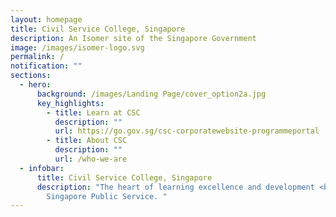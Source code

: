 ```yaml
---
layout: homepage
title: Civil Service College, Singapore
description: An Isomer site of the Singapore Government
image: /images/isomer-logo.svg
permalink: /
notification: ""
sections:
  - hero:
      background: /images/Landing Page/cover_option2a.jpg
      key_highlights:
        - title: Learn at CSC
          description: ""
          url: https://go.gov.sg/csc-corporatewebsite-programmeportal
        - title: About CSC
          description: ""
          url: /who-we-are
  - infobar:
      title: Civil Service College, Singapore
      description: "The heart of learning excellence and development <br> for the
        Singapore Public Service. "
---
```

